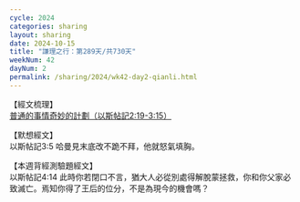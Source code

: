 ```yaml
---
cycle: 2024
categories: sharing
layout: sharing
date: 2024-10-15
title: "謙理之行：第289天/共730天"
weekNum: 42
dayNum: 2
permalink: /sharing/2024/wk42-day2-qianli.html
---
```


【經文梳理】  
<a href="https://youtu.be/NeXD9OgD13k" target="_blank">普通的事情奇妙的計劃（以斯帖記2:19-3:15）</a>

【默想經文】  
以斯帖記3:5 哈曼見末底改不跪不拜，他就怒氣填胸。

【本週背經測驗題經文】  
以斯帖記4:14 此時你若閉口不言，猶大人必從別處得解脫蒙拯救，你和你父家必致滅亡。焉知你得了王后的位分，不是為現今的機會嗎？
